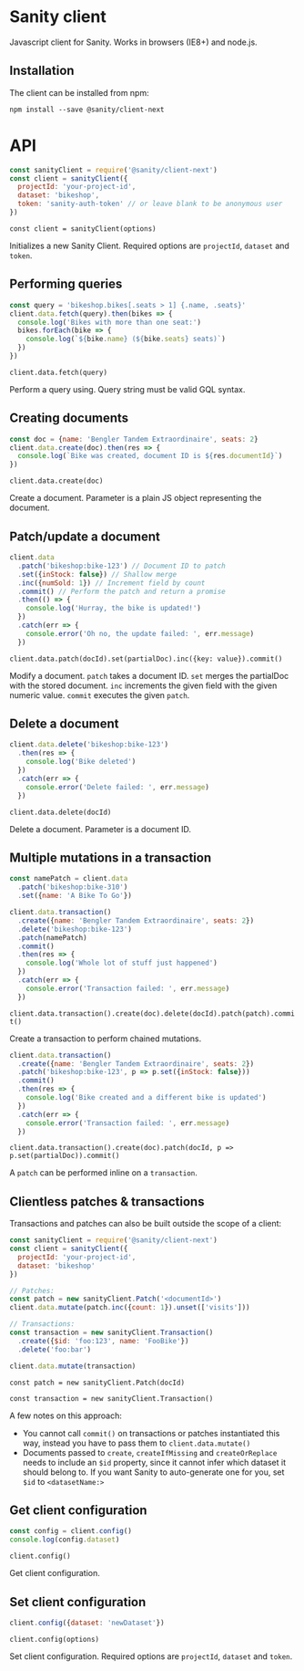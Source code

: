 # Sanity client

Javascript client for Sanity. Works in browsers (IE8+) and node.js.

## Installation

The client can be installed from npm:

```
npm install --save @sanity/client-next
```

# API

```js
const sanityClient = require('@sanity/client-next')
const client = sanityClient({
  projectId: 'your-project-id',
  dataset: 'bikeshop',
  token: 'sanity-auth-token' // or leave blank to be anonymous user
})
```

`const client = sanityClient(options)`

Initializes a new Sanity Client. Required options are `projectId`, `dataset` and `token`.


## Performing queries

```js
const query = 'bikeshop.bikes[.seats > 1] {.name, .seats}'
client.data.fetch(query).then(bikes => {
  console.log('Bikes with more than one seat:')
  bikes.forEach(bike => {
    console.log(`${bike.name} (${bike.seats} seats)`)
  })
})
```

`client.data.fetch(query)`

Perform a query using. Query string must be valid GQL syntax.


## Creating documents

```js
const doc = {name: 'Bengler Tandem Extraordinaire', seats: 2}
client.data.create(doc).then(res => {
  console.log(`Bike was created, document ID is ${res.documentId}`)
})
```

`client.data.create(doc)`

Create a document. Parameter is a plain JS object representing the document.


## Patch/update a document

```js
client.data
  .patch('bikeshop:bike-123') // Document ID to patch
  .set({inStock: false}) // Shallow merge
  .inc({numSold: 1}) // Increment field by count
  .commit() // Perform the patch and return a promise
  .then(() => {
    console.log('Hurray, the bike is updated!')
  })
  .catch(err => {
    console.error('Oh no, the update failed: ', err.message)
  })
```

`client.data.patch(docId).set(partialDoc).inc({key: value}).commit()`

Modify a document. `patch` takes a document ID. `set` merges the partialDoc with the stored document. `inc` increments the given field with the given numeric value. `commit` executes the given `patch`.


## Delete a document

```js
client.data.delete('bikeshop:bike-123')
  .then(res => {
    console.log('Bike deleted')
  })
  .catch(err => {
    console.error('Delete failed: ', err.message)
  })
```

`client.data.delete(docId)`

Delete a document. Parameter is a document ID.

## Multiple mutations in a transaction

```js
const namePatch = client.data
  .patch('bikeshop:bike-310')
  .set({name: 'A Bike To Go'})

client.data.transaction()
  .create({name: 'Bengler Tandem Extraordinaire', seats: 2})
  .delete('bikeshop:bike-123')
  .patch(namePatch)
  .commit()
  .then(res => {
    console.log('Whole lot of stuff just happened')
  })
  .catch(err => {
    console.error('Transaction failed: ', err.message)
  })
```
`client.data.transaction().create(doc).delete(docId).patch(patch).commit()`

Create a transaction to perform chained mutations.


```js
client.data.transaction()
  .create({name: 'Bengler Tandem Extraordinaire', seats: 2})
  .patch('bikeshop:bike-123', p => p.set({inStock: false}))
  .commit()
  .then(res => {
    console.log('Bike created and a different bike is updated')
  })
  .catch(err => {
    console.error('Transaction failed: ', err.message)
  })
```

`client.data.transaction().create(doc).patch(docId, p => p.set(partialDoc)).commit()`

A `patch` can be performed inline on a `transaction`.


## Clientless patches & transactions

Transactions and patches can also be built outside the scope of a client:

```js
const sanityClient = require('@sanity/client-next')
const client = sanityClient({
  projectId: 'your-project-id',
  dataset: 'bikeshop'
})

// Patches:
const patch = new sanityClient.Patch('<documentId>')
client.data.mutate(patch.inc({count: 1}).unset(['visits']))

// Transactions:
const transaction = new sanityClient.Transaction()
  .create({$id: 'foo:123', name: 'FooBike'})
  .delete('foo:bar')

client.data.mutate(transaction)
```

`const patch = new sanityClient.Patch(docId)`

`const transaction = new sanityClient.Transaction()`

A few notes on this approach:

* You cannot call `commit()` on transactions or patches instantiated this way, instead you have to pass them to `client.data.mutate()`
* Documents passed to `create`, `createIfMissing` and `createOrReplace` needs to include an `$id` property, since it cannot infer which dataset it should belong to. If you want Sanity to auto-generate one for you, set `$id` to `<datasetName:>`

## Get client configuration

```js
const config = client.config()
console.log(config.dataset)
```

`client.config()`

Get client configuration.


## Set client configuration

```js
client.config({dataset: 'newDataset'})
```

`client.config(options)`

Set client configuration. Required options are `projectId`, `dataset` and `token`.
